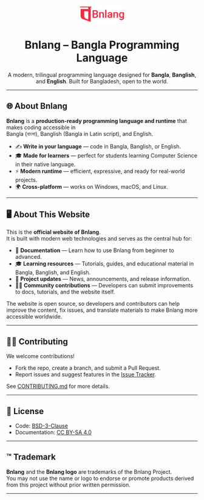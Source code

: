 <p align="center">
  <img src="public/images/logo.png" alt="Bnlang Logo" width="120" />
</p>

<h1 align="center">Bnlang – Bangla Programming Language</h1>

<p align="center">
  A modern, trilingual programming language designed for <b>Bangla</b>, <b>Banglish</b>, and <b>English</b>.  
  Built for Bangladesh, open to the world.
</p>

---

## 🌐 About Bnlang

**Bnlang** is a **production-ready programming language and runtime** that makes coding accessible in  
Bangla (বাংলা), Banglish (Bangla in Latin script), and English.  

- ✍️ **Write in your language** — code in Bangla, Banglish, or English.  
- 🎓 **Made for learners** — perfect for students learning Computer Science in their native language.  
- ⚡ **Modern runtime** — efficient, expressive, and ready for real-world projects.  
- 🌍 **Cross-platform** — works on Windows, macOS, and Linux.  

---

## 🖥️ About This Website

This is the **official website of Bnlang**.  
It is built with modern web technologies and serves as the central hub for:  

- 📖 **Documentation** — Learn how to use Bnlang from beginner to advanced.  
- 🎓 **Learning resources** — Tutorials, guides, and educational material in Bangla, Banglish, and English.  
- 📰 **Project updates** — News, announcements, and release information.  
- 👩‍💻 **Community contributions** — Developers can submit improvements to docs, tutorials, and the website itself.  

The website is open source, so developers and contributors can help improve the content, fix issues, and translate materials to make Bnlang more accessible worldwide.

---

## 👩‍💻 Contributing

We welcome contributions!  
- Fork the repo, create a branch, and submit a Pull Request.  
- Report issues and suggest features in the [Issue Tracker](https://github.com/bnlang/bnl-web/issues).  

See [CONTRIBUTING.md](./CONTRIBUTING.md) for more details.

---

## 📜 License

- Code: [BSD-3-Clause](./LICENSE)  
- Documentation: [CC BY-SA 4.0](./LICENSE-DOCS)  

---

## ™️ Trademark

**Bnlang** and the **Bnlang logo** are trademarks of the Bnlang Project.  
You may not use the name or logo to endorse or promote products derived from this project without prior written permission.

---
